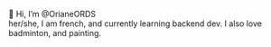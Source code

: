 <h> 👋 Hi, I’m @OrianeORDS </h1> 
<br>
her/she, I am french, and currently learning backend dev. I also love badminton, and painting. 


<!---
OrianeORDS/OrianeORDS is a ✨ special ✨ repository because its `README.md` (this file) appears on your GitHub profile.
You can click the Preview link to take a look at your changes.
--->
